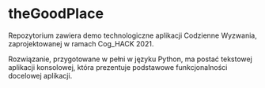 # theGoodPlace
Repozytorium zawiera demo technologiczne aplikacji Codzienne Wyzwania, zaprojektowanej w ramach Cog_HACK 2021. 

Rozwiązanie, przygotowane w pełni w języku Python, ma postać tekstowej aplikacji konsolowej, która prezentuje podstawowe funkcjonalności docelowej aplikacji.  
